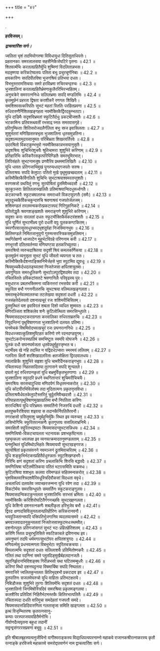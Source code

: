 +++
title = "४२"

+++

.

**हरविजयम्।**

***द्वाचत्वारिंशः सर्गः।***

ज्वलिता भृशं तदभियोगरुषा विविधायुधा दितिसुताधिपत्तेः।  
प्रहतानकाः समरलालसया सहसैनिकैर्जघटिरे पृतनाः ॥ 42.1 ॥  
शितवर्त्मभिः करतलप्रहितैर्युधि शुष्मिणां विदलितान्नभसः।  
मदतृष्णया करिकटेष्वलयः पतिता बभूः प्रचुरचूर्णनिबाः ॥ 42.2 ॥  
क्षयकारिणः सपदिपीतविषा भुजगश्रियं प्रतिभया दधतः।  
विभभुस्तरामसिचयाः समरे हरविभ्रमा रुचिरचन्द्ररुचः ॥ 42.3 ॥  
भुजशालिनां करतलप्रहितैर्भ्रमणाकुलैररिभिरभ्यहितम्।  
अनुचक्रेरे समररत्ननिधेः सलिलभ्रमाः सपदि मण्डलिभिः ॥ 42.4 ॥  
कृतमूर्छनं प्रहरता द्विषता करशीकरै रणगतः शिखिरैः।  
समशिश्वसत्करिपतिः सुभटं महतां स्तितिः परहितप्रवणा ॥ 42.5 ॥  
रुधिरारुणैर्निशितखङ्गहता नवमौक्तिकैर्द्विरदकुम्भतटाः।  
युधि दाडिमैः सदृशविभ्रमतां स्फुटितैर्दधुः प्रकटबीजशतैः ॥ 42.6 ॥  
भटकामिनः प्रतिवरूथवतीं रभसाद्र घ्नतः समरवासगृहे।  
प्रतिगुम्फिताः शितिसरोजदलैर्गलिता बभुः स्रज इवासिलताः ॥ 42.7 ॥  
शुशुभेतरां मणिखिसस्त्रभृता भुजशालिना धृतसमुन्नतिना।  
सदृशात्मतामुदयसानुमतः परिबिभ्रता शिखरवर्तिरवेः ॥ 42.8 ॥  
उदरश्रितो विकटकुम्भभुवो नवमौक्तिकान्नभसयानुसृतैः।  
सदृशश्रियः शुचिभिरंशुचयैः श्रुतिचामराः शुशुभिरे करिणाम् ॥ 42.9 ॥  
प्रतिहारिभिः करिकरैरसकृत्परिपिण्डितैः समरभूमिरभात्।  
लिपिसंहतेः सुभटनामजुषः प्रणवैरिव प्रथममालिखितैः ॥ 42.10 ॥  
युधि धावतः प्रतिगजाभिमुखं पुनरप्यधाद्गजपतेः सरुषः।  
दलिताश्रयः सपदि केतुपटः पतितो मुखे पृथुमुखच्छदताम् ॥ 42.11 ॥  
करिमौक्तिकैर्विगलितैः शुचिभिः सुभटाश्रयाश्वमरतन्तुशतैः।  
वरणस्रजो ग्रथयितुं रणभूः सुरयोषितां द्रुतमिवैच्चदसौ ॥ 42.12 ॥  
सुरकुञ्जराः क्षितितलास्खलितैः प्रतिमाश्रयान्विदधुरूर्ध्वगतैः।  
कटकान्करैः स्फुटचषालरुचः समराध्वरे विकटयूपगतैः (समैः) ॥ 42.13 ॥  
स्पुरदुच्चकैर्विकचकुन्दरुचि श्रवणाश्रयं गजपतेर्जलजम्।  
शशिमण्डलं तरलमन्वकरोत्प्रकटास्पदं गिरिगुहानिकटे ॥ 42.14 ॥  
पतितोद्धृतैः श्रवणशङ्खशतैः समराङ्गणे शुशुभिरे करिणाम्।  
सदृशाः कराः सरलतां दधतः स्फुटमौक्तिकैर्वकटवंशशतैः ॥ 42.15 ॥  
युधि घूर्णितं सुभटमीक्ष्य पुरो दधती वपुः पुलककण्टकितम्।  
स्मरगौरवात्सुरवधूरभवद्भृशदुर्वहा निजविमानभुवः ॥ 42.16 ॥  
क्षितिमण्डले निमितजानुयुगो गुरुमत्सरस्त्रिकसमुन्नतिमान्।  
स्थगितेक्षणो ध्वजपटेन मुहुर्भटविग्रहे परिणनाम करी ॥ 42.17 ॥  
रणभूरसौ दलितवर्तनया मणिघण्टया हतकरिच्युतया।  
समरश्रियो व्यरुचदाश्रितया सदृशीं श्रियं कमलकर्णिकया ॥ 42.18 ॥  
कृतमूर्छनं व्यनुसृता सुभटं युधि जीवतो व्यपगता च ततः।  
करिमौक्तिकैर्दशनपङ्क्तिनिभैर्जहसे भुवा स्पुटमिव द्युवधूः ॥ 42.19 ॥  
श्रियमुच्चकैर्दधदलङ्घ्यतमां निजतेजसा क्षपितशत्रुतमाः।  
अवगुण्ठितः समरधूलिकणैः सुभटोऽस्पुरद्विशदमेव तदा ॥ 42.20 ॥  
रचितस्तितेः प्रविकटांसतटे श्रवणानिलैः परिवृढस्य पुरः।  
वसुधारजः प्रबलभक्तिमना व्यकिरत्तरां रभसयेव करी ॥ 42.21 ॥  
स्फुरिता बभौ गगननीलरुचिः सुभटश्रया वलिमलखङ्गलता।  
समराम्बुधेर्नवतमालरुचा तटलेखया सदृशतां दधती ॥ 42.22 ॥  
गजसंहतेर्दलयतो दशनात्प्रचूरं रजः शशिमरीचिसितम्।  
द्रुतमुत्थितं यश इवाविरलं शबला दिशो व्यधित शुष्मवतः ॥ 42.23 ॥  
मणिरञ्जिता शशिकलेव शनैः कुटिलोत्थिता समरसिन्धुपतेः।  
श्रियमासदद्भटकराग्रगता करवालिका रुधिरताम्ररुचिः ॥ 42.23 ॥  
रिपुदन्तिनां पृथुविषाणगता भुजशालिनो दलयतः प्रतिमाः।  
घनमेचकं विषमिवोदभवत्प्रचुरं रजः प्रघनरत्ननिधेः ॥ 42.25 ॥  
विदधज्जवात्कुलिशमुष्टिहतं करिणो रणे रदनदण्डयुगम्।  
सुभटोऽकरोन्वरमप्रतिमं समभिष्टुतः स्वमपि योघजनैः ॥ 42.26 ॥  
पुलकं दधौ सघनघर्मजला धृतवेपथुर्मुहुरजृम्भत च।  
भटमीक्ष्य खे नहि तदस्ति न यद्विदधेऽप्सराः स्मरमयं ललितम् ॥ 42.27 ॥  
गलरिताः क्षितौ शरशिखादलरिताः क्षतजोक्षिता द्विरदवालधयः।  
नवलाक्षिकैः शुशुभिरे सहृशा युधि चामरैर्दिनकराङ्गभुवः ॥ 42.28 ॥  
रचितास्पदा निहतसादितया तुरगासने सपदि शून्यतले।  
दघतो मुदं रुधिरपानकृतां युधि बभ्रमुर्विकृतभूतगाणाः ॥ 42.29 ॥  
भुजशालिना स्पुरदरि प्रधने स्थगितान्तरं शुचिमरीचिचयैः।  
समरश्रियः सरसचाटुधिया मणिदर्पणं विधृतमन्वकरोत् ॥ 42.30 ॥  
युधि कोटवीरभिविलोक्य तदा मुदितात्मनः प्रकृतनृत्तविधाः।  
दलिताश्रयैर्धवलकेतुपटैस्तरितुं चुर्दुतमिवैच्छदसौ ॥ 42.31 ॥  
परिघाहतात्पृथुविषाणमुखात्प्रतिमा बभौ निपतिता करिणः  
शररधिश्रियं युधि परिभ्रमतः समवर्तिनो निजरुचिं दधती ॥ 42.32 ॥  
क्षतपुष्करैरशिवया शइवया स तदानकैर्निपतितैरवनौ।  
रणराक्षसो ग्रसितुमाशु चमूर्बहुभिर्मुकैः स्थित इव व्यरुचत् ॥ 42.33 ॥  
असिभोगिभिः स्फुरितरत्नकणैः कृतगुप्तयः ससलिलाभ्रनिभैः।  
समरक्षितौ स्पुरितभद्रघटाः श्रियमासदन्सुभटसन्निधयः ॥ 42.34 ॥  
समणित्विषो-विकटचापलता भटनायकः प्रशभकृष्टिनताः।  
गृहभृत्कला धवलपक्ष इव व्यनयत्क्रमादतनुमण्डलताम् ॥ 42.35 ॥  
घनमुत्थितं युधिमिथोऽभिहतेः श्रियमाययौ सुभटखङ्गरजः।  
सुरयोषितां प्रकृतसंवनने नवमञ्जनं द्रुतमिवाचरितम् ॥ 42.36 ॥  
युधि शङ्कुभिर्भटकरप्रहितैर्दधुरुन्नताः स्पुटशिखण्डभरैः।  
गिरिभिः क्षणं सदृशतां करिणः प्रचलाकिभिः शिरसि बद्धपदैः ॥ 42.37 ॥  
समणित्विषा घटितमीलिकया पतितं भटात्समिति चक्रमधः।  
कुटिलश्रिया शशभृतः कलया रविमण्डलं सहितमन्वकरोत् ॥ 42.38 ॥  
भृशविक्लवाश्त्रिदशवैरिवधूस्त्रिदिवौकसां विदधता ववृधे।  
अचलाधिपं दलयतेव जवाच्छरजन्मना युधि रवेण तदा ॥ 42.39 ॥  
विकटोर्मयः समरसिन्धुपतेः समवर्तिनः स्फुटकराङ्गुलयः।  
श्रियमासदन्विकटकुन्तलता भुजशालिभिः सरभसं भ्रमिताः ॥ 42.40 ॥  
नवमौक्तिकैः करिशिरोघटितैर्गगनच्छविः सुभटखह्गलता।  
युधि केशिनो दशनरत्नकणैः शबलीकृता हरिभुजेव बभौ ॥ 42.41॥  
द्विरदः क्षणादसिविलूनतलान्प्रतिहीरिणः करिकरानवनौ।  
भयपुञ्जितान्सपदि पत्त्रिपतिर्भुजगानिव व्यदलयत्समरे ॥ 42.42 ॥  
भ्रमयञ्जवादतनुकुन्तलतां निजतेजसास्फुटमधःस्थमवैत्।  
दशनोत्प्लुतः प्रतिगजांसगतं सुभटं भटः प्रहितहेतिशतम् ॥ 42.43 ॥  
करिणि स्तितः प्रचुरभूतिसिते स्फटिकाचले द्रविणनाथ इव।  
अमनुष्यगं तदपि धर्ममगात्सुभटोपरः क्षपितशत्रुगदः ॥ 42.44 ॥  
मणिवर्त्मसु प्रधनवत्मगता विबभुर्भटाः स्पुरितचक्रचयाः।  
विमलात्मभिः सदृशतां दधतः सलिलाशयैः प्रतिमितोष्णकरैः ॥ 42.45 ॥  
गलितं तथा रदनिनां समरे प्लुतदिङ्मुखैर्बहलदानजलैः।  
स्रुतनिर्झरानभिविशङ्क्य गिरीन्नभसो यथा घटितमम्बुधरैः ॥ 42.46 ॥  
करिणां मिथो दशनघट्टनया विषमार्चिषा सपदि निष्पतता।  
समराजिरे ज्वलितकुन्तलतः क्षितिभृद्बभौ प्रकटदाव इव ॥ 42.47 ॥  
द्रुतपातिनः सजलमेघरुचो युधि वाहिताः प्रतिभटक्षतये।  
निबिडौजसः शुशुभिरे तुरगाः शितिवर्मभिः सदृशतं दधतः ॥ 42.48 ॥  
भुजशालिनो जिगमिषोस्त्रिदिवं समरश्रिया प्रकृतमङ्गलया।  
कलशैरिव प्रतिदिशं निहितैर्भटमस्तकैः क्षितिरभात्पतितैः ॥ 42.49 ॥  
रचितास्पदा दधति वारिमुचा समदेहतां गजपतौ समदे।  
श्रियमासदत्तडिदिवारुणिता गलतासृजा समिति खड्गलता ॥ 42.50 ॥  
इत्थं विजृम्भितरुषः कृतरत्नसानु-  
कम्पाः परस्परजयावहितैर्मनोभिः।  
गीर्वाणदैत्यपृतना बहुधा तदानीं  
सद्वन्द्वसंगररसप्रवणा बभूवुः ॥ 42.51 ॥

इति श्रीबालबृहस्पत्यनुजीविनो वागीश्वराङ्कस्य विद्याधिपत्यपरनाम्नो महाकवे राजानकश्रीरत्नाकरस्य कृतौ रत्नाङ्के हरविजये महाकाव्ये समरोद्दातवर्णनं नाम द्वाचत्वारिंशः सर्गः।
